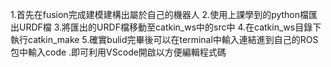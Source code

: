 1.首先在fusion完成建模建構出屬於自己的機器人
2.使用上課學到的python檔匯出URDF檔
3.將匯出的URDF檔移動至catkin_ws中的src中
4.在catkin_ws目錄下執行catkin_make
5.確實bulid完畢後可以在terminal中輸入連結進到自己的ROS包中輸入code .即可利用VScode開啟以方便編輯程式碼
